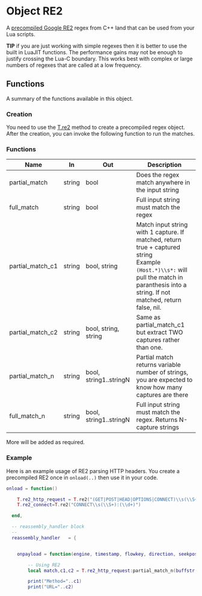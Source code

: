# Object RE2

A [precompiled Google RE2](https://github.com/google/re2) regex from C++ land that can be used from your Lua scripts.

**TIP** if you are just working with simple regexes then it is better to use the built in LuaJIT functions. The performance gains may not be enough to justify crossing the Lua-C boundary. This works best with complex or large numbers of regexes that are called at a low frequency.

## Functions

A summary of the functions available in this object.

### Creation

You need to use the [T.re2](/docs/lua/obj_globalt#functiontre2) method to create a precompiled regex object. After the creation, you can invoke the following function to run the matches.

### Functions

| Name             | In     | Out                    | Description                                                                                                                                                                                   |
| ---------------- | ------ | ---------------------- | --------------------------------------------------------------------------------------------------------------------------------------------------------------------------------------------- |
| partial_match    | string | bool                   | Does the regex match anywhere in the input string                                                                                                                                             |
| full_match       | string | bool                   | Full input string must match the regex                                                                                                                                                        |
| partial_match_c1 | string | bool, string           | Match input string with 1 capture. If matched, return true + captured string<br/>Example `(Host.*)\\s*:` will pull the match in paranthesis into a string. If not matched, return false, nil. |
| partial_match_c2 | string | bool, string, string   | Same as partial_match_c1 but extract TWO captures rather than one.                                                                                                                            |
| partial_match_n  | string | bool, string1..stringN | Partial match returns variable number of strings, you are expected to know how many captures are there                                                                                        |
| full_match_n     | string | bool, string1..stringN | Full input string must match the regex. Returns N-capture strings                                                                                                                             |

More will be added as required.

### Example

Here is an example usage of RE2 parsing HTTP headers. You create a precompiled RE2 once in `onload(..)` then use it in your code.

```lua
onload = function()

    T.re2_http_request = T.re2("(GET|POST|HEAD|OPTIONS|CONNECT)\\s(\\S+)\\sHTTP/\\d\\.\\d")
    T.re2_connect=T.re2("CONNECT\\s(\\S+):(\\d+)")

  end,

  -- reassembly_handler block
  -- 
  reassembly_handler   = {


    onpayload = function(engine, timestamp, flowkey, direction, seekpos, buffer) 

        -- Using RE2 
        local match,c1,c2 = T.re2_http_request:partial_match_n(buffstr:tostring())

        print("Method="..c1)
        print("URL="..c2)
```
